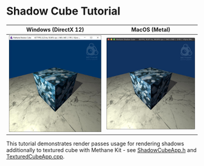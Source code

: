 # Shadow Cube Tutorial

| Windows (DirectX 12) | MacOS (Metal) |
| -------------------- | ------------- |
| ![Shadow Cube on Windows](Screenshots/ShadowCubeWinDirectX12.jpg) | ![Shadow Cube on MacOS](Screenshots/ShadowCubeMacMetal.jpg) |

This tutorial demonstrates render passes usage for rendering shadows additionally to textured cube with Methane Kit - 
see [ShadowCubeApp.h](ShadowCubeApp.h) and [TexturedCubeApp.cpp](ShadowCubeApp.cpp).